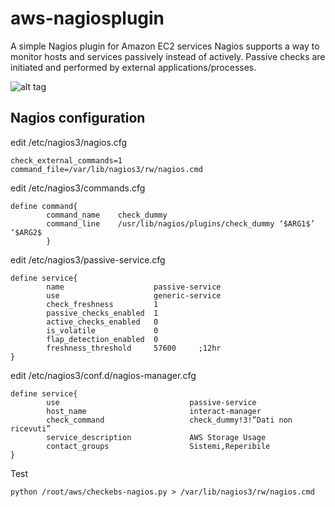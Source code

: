 aws-nagiosplugin
==========

A simple Nagios plugin for Amazon EC2 services
Nagios supports a way to monitor hosts and services passively instead of actively. Passive checks are initiated and performed by external applications/processes.

![alt tag](http://nagios.sourceforge.net/docs/3_0/images/externalcommands.png)


## Nagios configuration

edit /etc/nagios3/nagios.cfg
```
check_external_commands=1
command_file=/var/lib/nagios3/rw/nagios.cmd
```
edit /etc/nagios3/commands.cfg

```
define command{
        command_name    check_dummy
        command_line    /usr/lib/nagios/plugins/check_dummy ‘$ARG1$’ ‘$ARG2$
        }
```

edit /etc/nagios3/passive-service.cfg

```
define service{
        name                    passive-service
        use                     generic-service
        check_freshness         1
        passive_checks_enabled  1
        active_checks_enabled   0
        is_volatile             0
        flap_detection_enabled  0
        freshness_threshold     57600     ;12hr
}
```

edit /etc/nagios3/conf.d/nagios-manager.cfg

```
define service{
        use                             passive-service
        host_name                       interact-manager
        check_command                   check_dummy!3!”Dati non ricevuti”
        service_description             AWS Storage Usage
        contact_groups                  Sistemi,Reperibile
}
```

Test

```
python /root/aws/checkebs-nagios.py > /var/lib/nagios3/rw/nagios.cmd
```
